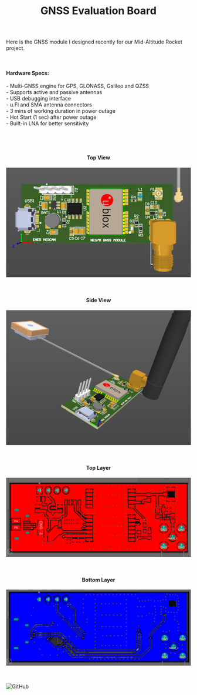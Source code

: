 <!-- BAŞLIK -->
<h1> 
  <p align="center">
     GNSS Evaluation Board
  </p>
</h1>

</br>

<!-- GİRİŞ -->

<p> Here is the GNSS module I designed recently for our Mid-Altitude Rocket project. </p> 

</br>

<!-- ÖZELLİKLER -->
                        
<h4> Hardware Specs: </h4> 
- Multi-GNSS engine for GPS, GLONASS, Galileo and QZSS </br>
- Supports active and passive antennas </br>
-  USB debugging interface </br>
-  u.Fl and SMA antenna connectors </br>
-  3 mins of working duration in power outage </br>
- Hot Start (1 sec) after power outage </br>
-  Built-in LNA for better sensitivity </br>

<h1> 
  <p align="center">
  </p>
</h1>


<!-- GÖRSELLER -->
                        
                        
<br/>

<H4 align="center"> Top View </H4>
 <p align="center">
  <img src="./Screenshots/Top View.png"></p>


<br/>

<H4 align="center"> Side View </H4>
<p align="center">
<img src="./Screenshots/Side View.png"></p>

<br/>

<H4 align="center"> Top Layer </H4>
<p align="center">
<img src="./Screenshots/Top Layer.png"></p>

<br/>

<H4 align="center"> Bottom Layer </H4>
  <p align="center">
<img src="./Screenshots/Bottom Layer.png"></p>

</br>


![GitHub](https://img.shields.io/github/license/enesmrcn/PCB-Design)
